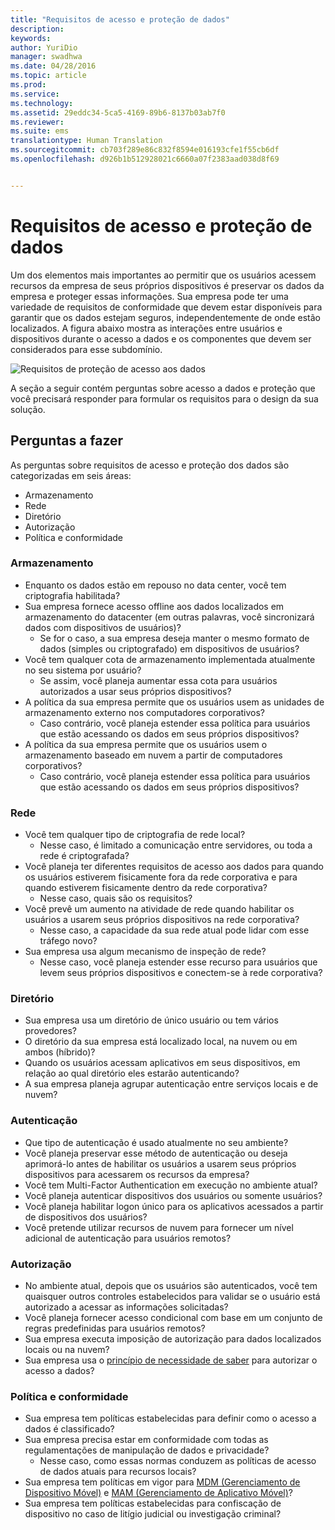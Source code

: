 ```yaml
---
title: "Requisitos de acesso e proteção de dados"
description: 
keywords: 
author: YuriDio
manager: swadhwa
ms.date: 04/28/2016
ms.topic: article
ms.prod: 
ms.service: 
ms.technology: 
ms.assetid: 29eddc34-5ca5-4169-89b6-8137b03ab7f0
ms.reviewer: 
ms.suite: ems
translationtype: Human Translation
ms.sourcegitcommit: cb703f289e86c832f8594e016193cfe1f55cb6df
ms.openlocfilehash: d926b1b512928021c6660a07f2383aad038d8f69


---
```


# Requisitos de acesso e proteção de dados

Um dos elementos mais importantes ao permitir que os usuários acessem recursos da empresa de seus próprios dispositivos é preservar os dados da empresa e proteger essas informações. Sua empresa pode ter uma variedade de requisitos de conformidade que devem estar disponíveis para garantir que os dados estejam seguros, independentemente de onde estão localizados. A figura abaixo mostra as interações entre usuários e dispositivos durante o acesso a dados e os componentes que devem ser considerados para esse subdomínio.

![Requisitos de proteção de acesso aos dados](./media/BYOD_Figure3.png)

A seção a seguir contém perguntas sobre acesso a dados e proteção que você precisará responder para formular os requisitos para o design da sua solução.

## Perguntas a fazer

As perguntas sobre requisitos de acesso e proteção dos dados são categorizadas em seis áreas:

- Armazenamento
- Rede
- Diretório
- Autorização
- Política e conformidade

### Armazenamento

- Enquanto os dados estão em repouso no data center, você tem criptografia habilitada?
- Sua empresa fornece acesso offline aos dados localizados em armazenamento do datacenter (em outras palavras, você sincronizará dados com dispositivos de usuários)?
    - Se for o caso, a sua empresa deseja manter o mesmo formato de dados (simples ou criptografado) em dispositivos de usuários?
- Você tem qualquer cota de armazenamento implementada atualmente no seu sistema por usuário?
    - Se assim, você planeja aumentar essa cota para usuários autorizados a usar seus próprios dispositivos?
- A política da sua empresa permite que os usuários usem as unidades de armazenamento externo nos computadores corporativos?
    - Caso contrário, você planeja estender essa política para usuários que estão acessando os dados em seus próprios dispositivos?
- A política da sua empresa permite que os usuários usem o armazenamento baseado em nuvem a partir de computadores corporativos?
    - Caso contrário, você planeja estender essa política para usuários que estão acessando os dados em seus próprios dispositivos?

### Rede

- Você tem qualquer tipo de criptografia de rede local?
    - Nesse caso, é limitado a comunicação entre servidores, ou toda a rede é criptografada?
- Você planeja ter diferentes requisitos de acesso aos dados para quando os usuários estiverem fisicamente fora da rede corporativa e para quando estiverem fisicamente dentro da rede corporativa?
    - Nesse caso, quais são os requisitos?
- Você prevê um aumento na atividade de rede quando habilitar os usuários a usarem seus próprios dispositivos na rede corporativa?
    - Nesse caso, a capacidade da sua rede atual pode lidar com esse tráfego novo?
- Sua empresa usa algum mecanismo de inspeção de rede?
    - Nesse caso, você planeja estender esse recurso para usuários que levem seus próprios dispositivos e conectem-se à rede corporativa?

### Diretório

- Sua empresa usa um diretório de único usuário ou tem vários provedores?
- O diretório da sua empresa está localizado local, na nuvem ou em ambos (híbrido)?
- Quando os usuários acessam aplicativos em seus dispositivos, em relação ao qual diretório eles estarão autenticando?
- A sua empresa planeja agrupar autenticação entre serviços locais e de nuvem?

### Autenticação

- Que tipo de autenticação é usado atualmente no seu ambiente?
- Você planeja preservar esse método de autenticação ou deseja aprimorá-lo antes de habilitar os usuários a usarem seus próprios dispositivos para acessarem os recursos da empresa?
- Você tem Multi-Factor Authentication em execução no ambiente atual?
- Você planeja autenticar dispositivos dos usuários ou somente usuários?
- Você planeja habilitar logon único para os aplicativos acessados a partir de dispositivos dos usuários?
- Você pretende utilizar recursos de nuvem para fornecer um nível adicional de autenticação para usuários remotos?

### Autorização

- No ambiente atual, depois que os usuários são autenticados, você tem quaisquer outros controles estabelecidos para validar se o usuário está autorizado a acessar as informações solicitadas?
- Você planeja fornecer acesso condicional com base em um conjunto de regras predefinidas para usuários remotos?
- Sua empresa executa imposição de autorização para dados localizados locais ou na nuvem?
- Sua empresa usa o [princípio de necessidade de saber](http://en.wikipedia.org/wiki/Need_to_know) para autorizar o acesso a dados?

### Política e conformidade

- Sua empresa tem políticas estabelecidas para definir como o acesso a dados é classificado?
- Sua empresa precisa estar em conformidade com todas as regulamentações de manipulação de dados e privacidade?
    - Nesse caso, como essas normas conduzem as políticas de acesso de dados atuais para recursos locais?
- Sua empresa tem políticas em vigor para [MDM (Gerenciamento de Dispositivo Móvel)](mdm-design-considerations-guide.md) e [MAM (Gerenciamento de Aplicativo Móvel)](https://blogs.technet.microsoft.com/cbernier/2016/01/05/microsoft-intune-mobile-application-management-mam-standalone/)?
- Sua empresa tem políticas estabelecidas para confiscação de dispositivo no caso de litígio judicial ou investigação criminal?



<!--HONumber=Jun16_HO4-->


